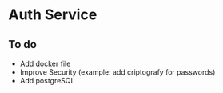 # Auth Service

## To do

- Add docker file
- Improve Security (example: add criptografy for passwords)
- Add postgreSQL
